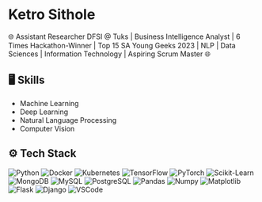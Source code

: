 # Ketro Sithole

🌐 Assistant Researcher DFSI @ Tuks | Business Intelligence Analyst | 6 Times Hackathon-Winner | Top 15 SA Young Geeks 2023 | NLP | Data Sciences | Information Technology | Aspiring Scrum Master 🌐

## 🖥 Skills
- Machine Learning
- Deep Learning
- Natural Language Processing
- Computer Vision

## ⚙️ Tech Stack
![Python](https://img.shields.io/badge/-Python-05122A?style=social&logo=Python&color=353535) ![Docker](https://img.shields.io/badge/-Docker-05122A?style=social&logo=Docker&color=353535) ![Kubernetes](https://img.shields.io/badge/-Kubernetes-05122A?style=social&logo=Kubernetes&color=353535) ![TensorFlow](https://img.shields.io/badge/-TensorFlow-05122A?style=social&logo=TensorFlow&color=353535) ![PyTorch](https://img.shields.io/badge/-PyTorch-05122A?style=social&logo=PyTorch&color=353535) ![Scikit-Learn](https://img.shields.io/badge/-Scikit%20Learn-05122A?style=social&logo=Scikit-Learn&color=353535) ![MongoDB](https://img.shields.io/badge/-MongoDB-05122A?style=social&logo=MongoDB&color=353535) ![MySQL](https://img.shields.io/badge/-MySQL-05122A?style=social&logo=MySQL&color=353535) ![PostgreSQL](https://img.shields.io/badge/-PostgreSQL-05122A?style=social&logo=PostgreSQL&color=353535) ![Pandas](https://img.shields.io/badge/-Pandas-05122A?style=social&logo=Pandas&color=353535) ![Numpy](https://img.shields.io/badge/-Numpy-05122A?style=social&logo=Numpy&color=353535) ![Matplotlib](https://img.shields.io/badge/-Matplotlib-05122A?style=social&logo=Matplotlib&color=353535) ![Flask](https://img.shields.io/badge/-Flask-05122A?style=social&logo=Flask&color=353535) ![Django](https://img.shields.io/badge/-Django-05122A?style=social&logo=Django&color=353535) ![VSCode](https://img.shields.io/badge/-Visual%20Studio%20Code-05122A?style=social&logo=Visual-Studio-Code&color=353535)

